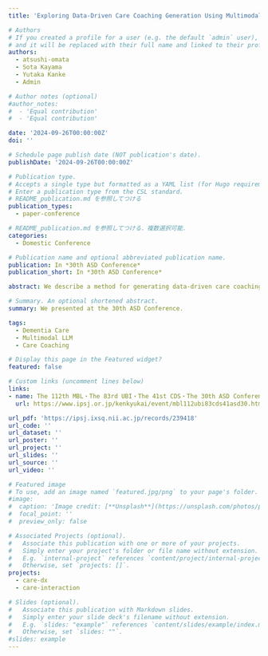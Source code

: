 ```yaml
---
title: 'Exploring Data-Driven Care Coaching Generation Using Multimodal Large Language Models for Dementia Care'

# Authors
# If you created a profile for a user (e.g. the default `admin` user), write the username (folder name) here
# and it will be replaced with their full name and linked to their profile.
authors:
  - atsushi-omata
  - Sota Kayama
  - Yutaka Kanke
  - Admin

# Author notes (optional)
#author_notes:
#  - 'Equal contribution'
#  - 'Equal contribution'

date: '2024-09-26T00:00:00Z'
doi: ''

# Schedule page publish date (NOT publication's date).
publishDate: '2024-09-26T00:00:00Z'

# Publication type.
# Accepts a single type but formatted as a YAML list (for Hugo requirements).
# Enter a publication type from the CSL standard.
# README_publication.md を参照してつける
publication_types: 
  - paper-conference

# README_publication.md を参照してつける．複数選択可能．
categories:
  - Domestic Conference

# Publication name and optional abbreviated publication name.
publication: In *30th ASD Conference*
publication_short: In *30th ASD Conference*

abstract: We describe a method for generating data-driven care coaching using multimodal large language models (MLLM) in dementia care. Improving the quality of dementia care requires instruction from experienced caregivers, but opportunities for instruction are limited. Recently, large language models (LLMs) have attracted attention, and we aim to apply them to care coaching to develop a more efficient and effective learning support environment. In this study, we propose a framework for generating care coaching by providing dementia care practice data as input to multimodal LLMs. We have generated care coaching using multimodal LLMs for care practice videos and compared them with conventional human coaching. The results have shown that the data-driven approach using multimodal LLMs is effective in learning dementia care skills.

# Summary. An optional shortened abstract.
summary: We presented at the 30th ASD Conference.

tags: 
  - Dementia Care
  - Multimodal LLM
  - Care Coaching

# Display this page in the Featured widget?
featured: false

# Custom links (uncomment lines below)
links:
- name: The 112th MBL・The 83rd UBI・The 41st CDS・The 30th ASD Conference
  url: https://www.ipsj.or.jp/kenkyukai/event/mbl112ubi83cds41asd30.html

url_pdf: 'https://ipsj.ixsq.nii.ac.jp/records/239418'
url_code: ''
url_dataset: ''
url_poster: ''
url_project: ''
url_slides: ''
url_source: ''
url_video: ''

# Featured image
# To use, add an image named `featured.jpg/png` to your page's folder.
#image:
#  caption: 'Image credit: [**Unsplash**](https://unsplash.com/photos/pLCdAaMFLTE)'
#  focal_point: ''
#  preview_only: false

# Associated Projects (optional).
#   Associate this publication with one or more of your projects.
#   Simply enter your project's folder or file name without extension.
#   E.g. `internal-project` references `content/project/internal-project/index.md`.
#   Otherwise, set `projects: []`.
projects:
  - care-dx
  - care-interaction

# Slides (optional).
#   Associate this publication with Markdown slides.
#   Simply enter your slide deck's filename without extension.
#   E.g. `slides: "example"` references `content/slides/example/index.md`.
#   Otherwise, set `slides: ""`.
#slides: example
---
```

